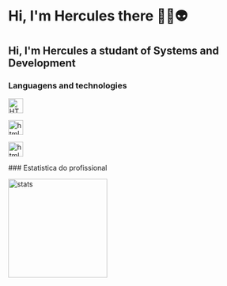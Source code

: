 # Hi, I'm Hercules there 👾🤖👽
## Hi, I'm Hercules a studant of Systems and Development
### Languagens and technologies

<p>

<img 
        aling="left" 
        alt="HTML"
        title="html" 
        width="30px" 
        style="padding-right: 10px"
        src="https://cdn.jsdelivr.net/gh/devicons/devicon@latest/icons/threedsmax/threedsmax-original.svg" />
          
   <img 
    aling="left" 
    title="html" 
    width="30px" 
    style="padding-right: 10px"
    src="https://cdn.jsdelivr.net/gh/devicons/devicon@latest/icons/threedsmax/threedsmax-original.svg" />
          
   <img 
    aling="left" 
    title="html" 
    width="30px" 
    style="padding-right: 10px"
    src="https://cdn.jsdelivr.net/gh/devicons/devicon@latest/icons/threedsmax/threedsmax-original.svg" />

</p>
### Estatistica do profissional
<p>
<img 
        aling="left" 
        alt="stats"
        height="200px"
        src="https://github-readme-stats.vercel.app/api?username=herculescarneiro1313&show=reviews&theme=dark&locale=pt-br" 
        />
</p>





            



